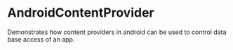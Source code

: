 # AndroidContentProvider
Demonstrates how content providers in android can be used to control data base access of an app.
